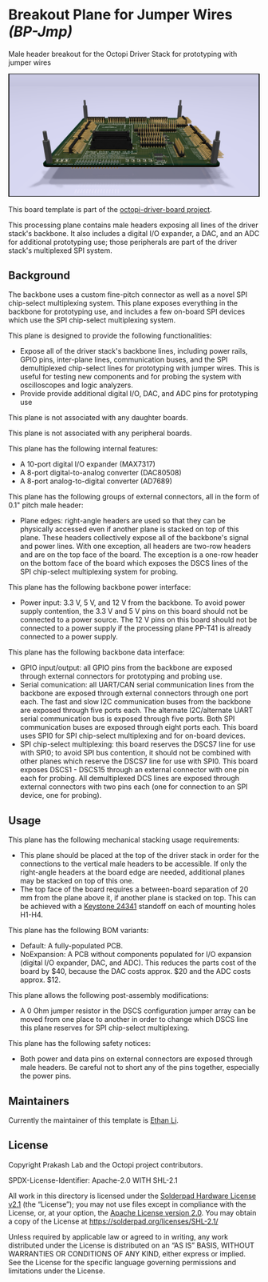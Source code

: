 # Breakout Plane for Jumper Wires _(BP-Jmp)_

Male header breakout for the Octopi Driver Stack for prototyping with jumper wires

![Mechanical render of top face of the plane, from the front edge](Mechanical%20Renders/Above%20Front.png)

This board template is part of the [octopi-driver-board project](https://github.com/prakashlab/octopi-driver-board).

This processing plane contains male headers exposing all lines of the driver stack's backbone. It also includes a digital I/O expander, a DAC, and an ADC for additional prototyping use; those peripherals are part of the driver stack's multiplexed SPI system.

## Background

The backbone uses a custom fine-pitch connector as well as a novel SPI chip-select multiplexing system. This plane exposes everything in the backbone for prototyping use, and includes a few on-board SPI devices which use the SPI chip-select multiplexing system.

This plane is designed to provide the following functionalities:

- Expose all of the driver stack's backbone lines, including power rails, GPIO pins, inter-plane lines, communication buses, and the SPI demultiplexed chip-select lines for prototyping with jumper wires. This is useful for testing new components and for probing the system with oscilloscopes and logic analyzers.
- Provide provide additional digital I/O, DAC, and ADC pins for prototyping use

This plane is not associated with any daughter boards.

This plane is not associated with any peripheral boards.

This plane has the following internal features:

- A 10-port digital I/O expander (MAX7317)
- A 8-port digital-to-analog converter (DAC80508)
- A 8-port analog-to-digital converter (AD7689)

This plane has the following groups of external connectors, all in the form of 0.1" pitch male header:

- Plane edges: right-angle headers are used so that they can be physically accessed even if another plane is stacked on top of this plane. These headers collectively expose all of the backbone's signal and power lines. With one exception, all headers are two-row headers and are on the top face of the board. The exception is a one-row header on the bottom face of the board which exposes the DSCS lines of the SPI chip-select multiplexing system for probing.

This plane has the following backbone power interface:

- Power input: 3.3 V, 5 V, and 12 V from the backbone. To avoid power supply contention, the 3.3 V and 5 V pins on this board should not be connected to a power source. The 12 V pins on this board should not be connected to a power supply if the processing plane PP-T41 is already connected to a power supply.

This plane has the following backbone data interface:

- GPIO input/output: all GPIO pins from the backbone are exposed through external connectors for prototyping and probing use.
- Serial comunication: all UART/CAN serial communication lines from the backbone are exposed through external connectors through one port each. The fast and slow I2C communication buses from the backbone are exposed through five ports each. The alternate I2C/alternate UART serial communication bus is exposed through five ports. Both SPI communication buses are exposed through eight ports each. This board uses SPI0 for SPI chip-select multiplexing and for on-board devices.
- SPI chip-select multiplexing: this board reserves the DSCS7 line for use with SPI0; to avoid SPI bus contention, it should not be combined with other planes which reserve the DSCS7 line for use with SPI0. This board exposes DSCS1 - DSCS15 through an external connector with one pin each for probing. All demultiplexed DCS lines are exposed through external connectors with two pins each (one for connection to an SPI device, one for probing).

## Usage

This plane has the following mechanical stacking usage requirements:

- This plane should be placed at the top of the driver stack in order for the connections to the vertical male headers to be accessible. If only the right-angle headers at the board edge are needed, additional planes may be stacked on top of this one.
- The top face of the board requires a between-board separation of 20 mm from the plane above it, if another plane is stacked on top. This can be achieved with a [Keystone 24341](https://www.digikey.com/en/products/detail/keystone-electronics/24341/1532142) standoff on each of mounting holes H1-H4.

This plane has the following BOM variants:

- Default: A fully-populated PCB.
- NoExpansion: A PCB without components populated for I/O expansion (digital I/O expander, DAC, and ADC). This reduces the parts cost of the board by $40, because the DAC costs approx. $20 and the ADC costs approx. $12.

This plane allows the following post-assembly modifications:

- A 0 Ohm jumper resistor in the DSCS configuration jumper array can be moved from one place to another in order to change which DSCS line this plane reserves for SPI chip-select multiplexing.

This plane has the following safety notices:

- Both power and data pins on external connectors are exposed through male headers. Be careful not to short any of the pins together, especially the power pins.

## Maintainers

Currently the maintainer of this template is [Ethan Li](https://github.com/ethanjli).

## License

Copyright Prakash Lab and the Octopi project contributors.

SPDX-License-Identifier: Apache-2.0 WITH SHL-2.1

All work in this directory is licensed under the [Solderpad Hardware License v2.1](/LICENSE) (the “License”); you may not use files except in compliance with the License, or, at your option, the [Apache License version 2.0](/LICENSE.Apache). You may obtain a copy of the License at https://solderpad.org/licenses/SHL-2.1/

Unless required by applicable law or agreed to in writing, any work distributed under the License is distributed on an “AS IS” BASIS, WITHOUT WARRANTIES OR CONDITIONS OF ANY KIND, either express or implied. See the License for the specific language governing permissions and limitations under the License.
